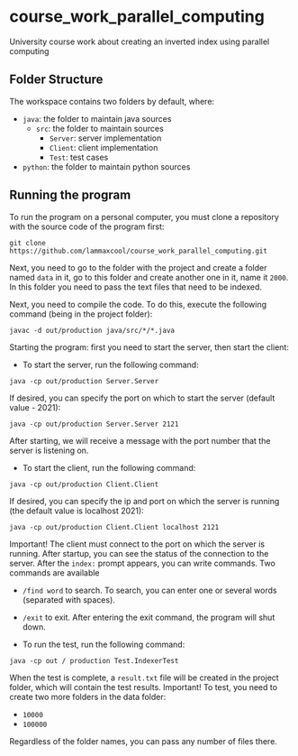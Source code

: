# course_work_parallel_computing
University course work about creating an inverted index using parallel computing

## Folder Structure

The workspace contains two folders by default, where:
- `java`: the folder to maintain java sources
    - `src`: the folder to maintain sources
        - `Server`: server implementation
        - `Client`: client implementation
        - `Test`: test cases
- `python`: the folder to maintain python sources
## Running the program
To run the program on a personal computer, you must clone a repository with the source code of the program first:
```
git clone https://github.com/lammaxcool/course_work_parallel_computing.git
```
Next, you need to go to the folder with the project and create a folder named `data` in it, go to this folder and create another one in it, name it `2000`. In this folder you need to pass the text files that need to be indexed.

Next, you need to compile the code. To do this, execute the following command (being in the project folder):
```
javac -d out/production java/src/*/*.java
```
Starting the program: first you need to start the server, then start the client:
- To start the server, run the following command:
```
java -cp out/production Server.Server
```
If desired, you can specify the port on which to start the server (default value - 2021):
```
java -cp out/production Server.Server 2121
```
After starting, we will receive a message with the port number that the server is listening on.
- To start the client, run the following command:
```
java -cp out/production Client.Client
```
If desired, you can specify the ip and port on which the server is running (the default value is localhost 2021):
```
java -cp out/production Client.Client localhost 2121
```
Important! The client must connect to the port on which the server is running.
After startup, you can see the status of the connection to the server. After the `index:` prompt appears, you can write commands.
Two commands are available 
- `/find word` to search. To search, you can enter one or several words (separated with spaces).
- `/exit` to exit. After entering the exit command, the program will shut down.

- To run the test, run the following command:
```
java -cp out / production Test.IndexerTest
```
When the test is complete, a `result.txt` file will be created in the project folder, which will contain the test results.
Important! To test, you need to create two more folders in the data folder:
- `10000`
- `100000`

Regardless of the folder names, you can pass any number of files there.
